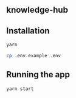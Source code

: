 ## knowledge-hub

## Installation

```bash
yarn
```

```bash
cp .env.example .env
```

## Running the app

```bash
yarn start
```
